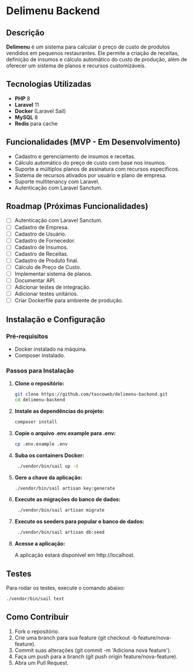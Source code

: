# Delimenu Backend

## Descrição

**Delimenu** é um sistema para calcular o preço de custo de produtos vendidos em pequenos restaurantes. Ele permite a criação de receitas, definição de insumos e cálculo automático do custo de produção, além de oferecer um sistema de planos e recursos customizáveis.

## Tecnologias Utilizadas

- **PHP** 8
- **Laravel** 11
- **Docker** (Laravel Sail)
- **MySQL** 8
- **Redis** para cache

## Funcionalidades (MVP - Em Desenvolvimento)

- Cadastro e gerenciamento de insumos e receitas.
- Cálculo automático do preço de custo com base nos insumos.
- Suporte a múltiplos planos de assinatura com recursos específicos.
- Sistema de recursos ativados por usuário e plano de empresa.
- Suporte multitenancy com Laravel.
- Autenticação com Laravel Sanctum.

## Roadmap (Próximas Funcionalidades)

- [ ] Autenticação com Laravel Sanctum.
- [ ] Cadastro de Empresa.
- [ ] Cadastro de Usuário.
- [ ] Cadastro de Fornecedor.
- [ ] Cadastro de Insumos.
- [ ] Cadastro de Receitas.
- [ ] Cadastro de Produto final.
- [ ] Cálculo de Preço de Custo.
- [ ] Implementar sistema de planos.
- [ ] Documentar API.
- [ ] Adicionar testes de integração.
- [ ] Adicionar testes unitários.
- [ ] Criar Dockerfile para ambiente de produção.

## Instalação e Configuração

### Pré-requisitos

- Docker instalado na máquina.
- Composer instalado.

### Passos para Instalação

1. **Clone o repositório:**

   ```bash
   git clone https://github.com/tascoweb/delimenu-backend.git
   cd delimenu-backend
    ```
   
2. **Instale as dependências do projeto:**

   ```bash
   composer install
   ```
3. **Copie o arquivo .env.example para .env:**

   ```bash
   cp .env.example .env
   ```

4. **Suba os containers Docker:**

   ```bash
    ./vendor/bin/sail up -d
    ```

5. **Gere a chave da aplicação:**
    
   ```bash
   ./vendor/bin/sail artisan key:generate
   ```

6. **Execute as migrações do banco de dados:**

   ```bash
    ./vendor/bin/sail artisan migrate
    ```

7. **Execute os seeders para popular o banco de dados:**
    
   ```bash
    ./vendor/bin/sail artisan db:seed
    ```

8. **Acesse a aplicação:**
    
   A aplicação estará disponível em http://localhost.

## Testes

Para rodar os testes, execute o comando abaixo:

```bash
./vendor/bin/sail test
```

## Como Contribuir
1. Fork o repositório.
2. Crie uma branch para sua feature (git checkout -b feature/nova-feature).
3. Commit suas alterações (git commit -m 'Adiciona nova feature').
4. Faça um push para a branch (git push origin feature/nova-feature).
5. Abra um Pull Request.

